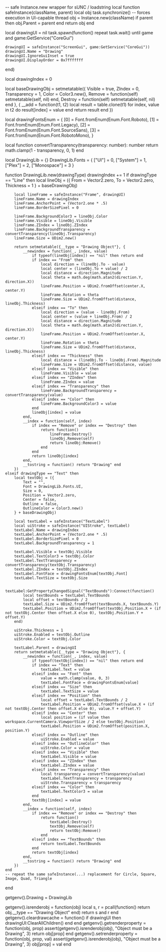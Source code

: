 -- safe Instance.new wrapper for sUNC / loadstring
local function safeInstance(className, parent)
    local obj
    task.synchronize() -- forces execution in UI-capable thread
    obj = Instance.new(className)
    if parent then obj.Parent = parent end
    return obj
end

local drawingUI = nil
task.spawn(function()
    repeat task.wait() until game and game:GetService("CoreGui")

    drawingUI = safeInstance("ScreenGui", game:GetService("CoreGui"))
    drawingUI.Name = "Drawing"
    drawingUI.IgnoreGuiInset = true
    drawingUI.DisplayOrder = 0x7fffffff
end)

local drawingIndex = 0

local baseDrawingObj = setmetatable({
    Visible = true,
    ZIndex = 0,
    Transparency = 1,
    Color = Color3.new(),
    Remove = function(self)
        setmetatable(self, nil)
    end,
    Destroy = function(self)
        setmetatable(self, nil)
    end
}, {
    __add = function(t1, t2)
        local result = table.clone(t1)
        for index, value in t2 do
            result[index] = value
        end
        return result
    end
})

local drawingFontsEnum = {
    [0] = Font.fromEnum(Enum.Font.Roboto),
    [1] = Font.fromEnum(Enum.Font.Legacy),
    [2] = Font.fromEnum(Enum.Font.SourceSans),
    [3] = Font.fromEnum(Enum.Font.RobotoMono),
}

local function convertTransparency(transparency: number): number
    return math.clamp(1 - transparency, 0, 1)
end

local DrawingLib = {}
DrawingLib.Fonts = {
    ["UI"] = 0,
    ["System"] = 1,
    ["Plex"] = 2,
    ["Monospace"] = 3
}

function DrawingLib.new(drawingType)
    drawingIndex += 1
    if drawingType == "Line" then
        local lineObj = ({
            From = Vector2.zero,
            To = Vector2.zero,
            Thickness = 1
        } + baseDrawingObj)

        local lineFrame = safeInstance("Frame", drawingUI)
        lineFrame.Name = drawingIndex
        lineFrame.AnchorPoint = (Vector2.one * .5)
        lineFrame.BorderSizePixel = 0

        lineFrame.BackgroundColor3 = lineObj.Color
        lineFrame.Visible = lineObj.Visible
        lineFrame.ZIndex = lineObj.ZIndex
        lineFrame.BackgroundTransparency = convertTransparency(lineObj.Transparency)
        lineFrame.Size = UDim2.new()

        return setmetatable({__type = "Drawing Object"}, {
            __newindex = function(_, index, value)
                if typeof(lineObj[index]) == "nil" then return end
                if index == "From" then
                    local direction = (lineObj.To - value)
                    local center = (lineObj.To + value) / 2
                    local distance = direction.Magnitude
                    local theta = math.deg(math.atan2(direction.Y, direction.X))
                    lineFrame.Position = UDim2.fromOffset(center.X, center.Y)
                    lineFrame.Rotation = theta
                    lineFrame.Size = UDim2.fromOffset(distance, lineObj.Thickness)
                elseif index == "To" then
                    local direction = (value - lineObj.From)
                    local center = (value + lineObj.From) / 2
                    local distance = direction.Magnitude
                    local theta = math.deg(math.atan2(direction.Y, direction.X))
                    lineFrame.Position = UDim2.fromOffset(center.X, center.Y)
                    lineFrame.Rotation = theta
                    lineFrame.Size = UDim2.fromOffset(distance, lineObj.Thickness)
                elseif index == "Thickness" then
                    local distance = (lineObj.To - lineObj.From).Magnitude
                    lineFrame.Size = UDim2.fromOffset(distance, value)
                elseif index == "Visible" then
                    lineFrame.Visible = value
                elseif index == "ZIndex" then
                    lineFrame.ZIndex = value
                elseif index == "Transparency" then
                    lineFrame.BackgroundTransparency = convertTransparency(value)
                elseif index == "Color" then
                    lineFrame.BackgroundColor3 = value
                end
                lineObj[index] = value
            end,
            __index = function(self, index)
                if index == "Remove" or index == "Destroy" then
                    return function()
                        lineFrame:Destroy()
                        lineObj.Remove(self)
                        return lineObj:Remove()
                    end
                end
                return lineObj[index]
            end,
            __tostring = function() return "Drawing" end
        })
    elseif drawingType == "Text" then
        local textObj = ({
            Text = "",
            Font = DrawingLib.Fonts.UI,
            Size = 0,
            Position = Vector2.zero,
            Center = false,
            Outline = false,
            OutlineColor = Color3.new()
        } + baseDrawingObj)

        local textLabel = safeInstance("TextLabel")
        local uiStroke = safeInstance("UIStroke", textLabel)
        textLabel.Name = drawingIndex
        textLabel.AnchorPoint = (Vector2.one * .5)
        textLabel.BorderSizePixel = 0
        textLabel.BackgroundTransparency = 1

        textLabel.Visible = textObj.Visible
        textLabel.TextColor3 = textObj.Color
        textLabel.TextTransparency = convertTransparency(textObj.Transparency)
        textLabel.ZIndex = textObj.ZIndex
        textLabel.FontFace = drawingFontsEnum[textObj.Font]
        textLabel.TextSize = textObj.Size

        textLabel:GetPropertyChangedSignal("TextBounds"):Connect(function()
            local textBounds = textLabel.TextBounds
            local offset = textBounds / 2
            textLabel.Size = UDim2.fromOffset(textBounds.X, textBounds.Y)
            textLabel.Position = UDim2.fromOffset(textObj.Position.X + (if not textObj.Center then offset.X else 0), textObj.Position.Y + offset.Y)
        end)

        uiStroke.Thickness = 1
        uiStroke.Enabled = textObj.Outline
        uiStroke.Color = textObj.Color

        textLabel.Parent = drawingUI
        return setmetatable({__type = "Drawing Object"}, {
            __newindex = function(_, index, value)
                if typeof(textObj[index]) == "nil" then return end
                if index == "Text" then
                    textLabel.Text = value
                elseif index == "Font" then
                    value = math.clamp(value, 0, 3)
                    textLabel.FontFace = drawingFontsEnum[value]
                elseif index == "Size" then
                    textLabel.TextSize = value
                elseif index == "Position" then
                    local offset = textLabel.TextBounds / 2
                    textLabel.Position = UDim2.fromOffset(value.X + (if not textObj.Center then offset.X else 0), value.Y + offset.Y)
                elseif index == "Center" then
                    local position = (if value then workspace.CurrentCamera.ViewportSize / 2 else textObj.Position)
                    textLabel.Position = UDim2.fromOffset(position.X, position.Y)
                elseif index == "Outline" then
                    uiStroke.Enabled = value
                elseif index == "OutlineColor" then
                    uiStroke.Color = value
                elseif index == "Visible" then
                    textLabel.Visible = value
                elseif index == "ZIndex" then
                    textLabel.ZIndex = value
                elseif index == "Transparency" then
                    local transparency = convertTransparency(value)
                    textLabel.TextTransparency = transparency
                    uiStroke.Transparency = transparency
                elseif index == "Color" then
                    textLabel.TextColor3 = value
                end
                textObj[index] = value
            end,
            __index = function(self, index)
                if index == "Remove" or index == "Destroy" then
                    return function()
                        textLabel:Destroy()
                        textObj.Remove(self)
                        return textObj:Remove()
                    end
                elseif index == "TextBounds" then
                    return textLabel.TextBounds
                end
                return textObj[index]
            end,
            __tostring = function() return "Drawing" end
        })
    end
    -- repeat the same safeInstance(...) replacement for Circle, Square, Image, Quad, Triangle
end

getgenv().Drawing = DrawingLib

getgenv().isrenderobj = function(obj)
    local s, r = pcall(function()
        return obj.__type == "Drawing Object"
    end)
    return s and r
end
getgenv().cleardrawcache = function()
    if drawingUI then drawingUI:ClearAllChildren() end
end
getgenv().getrenderproperty = function(obj, prop)
    assert(getgenv().isrenderobj(obj), "Object must be a Drawing", 3)
    return obj[prop]
end
getgenv().setrenderproperty = function(obj, prop, val)
    assert(getgenv().isrenderobj(obj), "Object must be a Drawing", 3)
    obj[prop] = val
end
